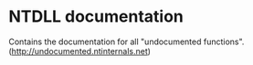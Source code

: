# NTDLL documentation

Contains the documentation for all "undocumented functions". (http://undocumented.ntinternals.net)
